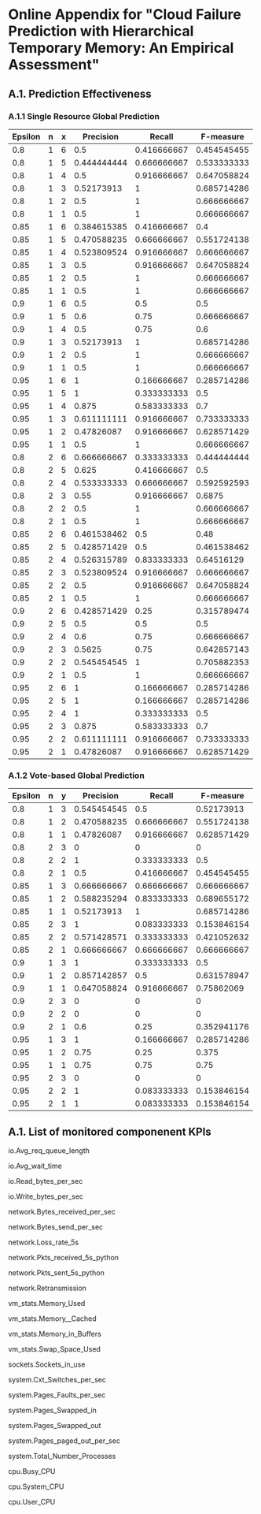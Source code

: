 # Online Appendix for "Cloud Failure Prediction with Hierarchical Temporary Memory: An Empirical Assessment"

## A.1. Prediction Effectiveness

### A.1.1 Single Resource Global Prediction

| Epsilon | n | x | Precision   | Recall      | F-measure   |
| ------- | - | - | ----------- | ----------- | ----------- |
| 0.8     | 1 | 6 | 0.5         | 0.416666667 | 0.454545455 |
| 0.8     | 1 | 5 | 0.444444444 | 0.666666667 | 0.533333333 |
| 0.8     | 1 | 4 | 0.5         | 0.916666667 | 0.647058824 |
| 0.8     | 1 | 3 | 0.52173913  | 1           | 0.685714286 |
| 0.8     | 1 | 2 | 0.5         | 1           | 0.666666667 |
| 0.8     | 1 | 1 | 0.5         | 1           | 0.666666667 |
| 0.85    | 1 | 6 | 0.384615385 | 0.416666667 | 0.4         |
| 0.85    | 1 | 5 | 0.470588235 | 0.666666667 | 0.551724138 |
| 0.85    | 1 | 4 | 0.523809524 | 0.916666667 | 0.666666667 |
| 0.85    | 1 | 3 | 0.5         | 0.916666667 | 0.647058824 |
| 0.85    | 1 | 2 | 0.5         | 1           | 0.666666667 |
| 0.85    | 1 | 1 | 0.5         | 1           | 0.666666667 |
| 0.9     | 1 | 6 | 0.5         | 0.5         | 0.5         |
| 0.9     | 1 | 5 | 0.6         | 0.75        | 0.666666667 |
| 0.9     | 1 | 4 | 0.5         | 0.75        | 0.6         |
| 0.9     | 1 | 3 | 0.52173913  | 1           | 0.685714286 |
| 0.9     | 1 | 2 | 0.5         | 1           | 0.666666667 |
| 0.9     | 1 | 1 | 0.5         | 1           | 0.666666667 |
| 0.95    | 1 | 6 | 1           | 0.166666667 | 0.285714286 |
| 0.95    | 1 | 5 | 1           | 0.333333333 | 0.5         |
| 0.95    | 1 | 4 | 0.875       | 0.583333333 | 0.7         |
| 0.95    | 1 | 3 | 0.611111111 | 0.916666667 | 0.733333333 |
| 0.95    | 1 | 2 | 0.47826087  | 0.916666667 | 0.628571429 |
| 0.95    | 1 | 1 | 0.5         | 1           | 0.666666667 |
| 0.8     | 2 | 6 | 0.666666667 | 0.333333333 | 0.444444444 |
| 0.8     | 2 | 5 | 0.625       | 0.416666667 | 0.5         |
| 0.8     | 2 | 4 | 0.533333333 | 0.666666667 | 0.592592593 |
| 0.8     | 2 | 3 | 0.55        | 0.916666667 | 0.6875      |
| 0.8     | 2 | 2 | 0.5         | 1           | 0.666666667 |
| 0.8     | 2 | 1 | 0.5         | 1           | 0.666666667 |
| 0.85    | 2 | 6 | 0.461538462 | 0.5         | 0.48        |
| 0.85    | 2 | 5 | 0.428571429 | 0.5         | 0.461538462 |
| 0.85    | 2 | 4 | 0.526315789 | 0.833333333 | 0.64516129  |
| 0.85    | 2 | 3 | 0.523809524 | 0.916666667 | 0.666666667 |
| 0.85    | 2 | 2 | 0.5         | 0.916666667 | 0.647058824 |
| 0.85    | 2 | 1 | 0.5         | 1           | 0.666666667 |
| 0.9     | 2 | 6 | 0.428571429 | 0.25        | 0.315789474 |
| 0.9     | 2 | 5 | 0.5         | 0.5         | 0.5         |
| 0.9     | 2 | 4 | 0.6         | 0.75        | 0.666666667 |
| 0.9     | 2 | 3 | 0.5625      | 0.75        | 0.642857143 |
| 0.9     | 2 | 2 | 0.545454545 | 1           | 0.705882353 |
| 0.9     | 2 | 1 | 0.5         | 1           | 0.666666667 |
| 0.95    | 2 | 6 | 1           | 0.166666667 | 0.285714286 |
| 0.95    | 2 | 5 | 1           | 0.166666667 | 0.285714286 |
| 0.95    | 2 | 4 | 1           | 0.333333333 | 0.5         |
| 0.95    | 2 | 3 | 0.875       | 0.583333333 | 0.7         |
| 0.95    | 2 | 2 | 0.611111111 | 0.916666667 | 0.733333333 |
| 0.95    | 2 | 1 | 0.47826087  | 0.916666667 | 0.628571429 |

### A.1.2 Vote-based Global Prediction

| Epsilon | n | y | Precision   | Recall      | F-measure   |
| ------- | - | - | ----------- | ----------- | ----------- |
| 0.8     | 1 | 3 | 0.545454545 | 0.5         | 0.52173913  |
| 0.8     | 1 | 2 | 0.470588235 | 0.666666667 | 0.551724138 |
| 0.8     | 1 | 1 | 0.47826087  | 0.916666667 | 0.628571429 |
| 0.8     | 2 | 3 | 0           | 0           | 0           |
| 0.8     | 2 | 2 | 1           | 0.333333333 | 0.5         |
| 0.8     | 2 | 1 | 0.5         | 0.416666667 | 0.454545455 |
| 0.85    | 1 | 3 | 0.666666667 | 0.666666667 | 0.666666667 |
| 0.85    | 1 | 2 | 0.588235294 | 0.833333333 | 0.689655172 |
| 0.85    | 1 | 1 | 0.52173913  | 1           | 0.685714286 |
| 0.85    | 2 | 3 | 1           | 0.083333333 | 0.153846154 |
| 0.85    | 2 | 2 | 0.571428571 | 0.333333333 | 0.421052632 |
| 0.85    | 2 | 1 | 0.666666667 | 0.666666667 | 0.666666667 |
| 0.9     | 1 | 3 | 1           | 0.333333333 | 0.5         |
| 0.9     | 1 | 2 | 0.857142857 | 0.5         | 0.631578947 |
| 0.9     | 1 | 1 | 0.647058824 | 0.916666667 | 0.75862069  |
| 0.9     | 2 | 3 | 0           | 0           | 0           |
| 0.9     | 2 | 2 | 0           | 0           | 0           |
| 0.9     | 2 | 1 | 0.6         | 0.25        | 0.352941176 |
| 0.95    | 1 | 3 | 1           | 0.166666667 | 0.285714286 |
| 0.95    | 1 | 2 | 0.75        | 0.25        | 0.375       |
| 0.95    | 1 | 1 | 0.75        | 0.75        | 0.75        |
| 0.95    | 2 | 3 | 0           | 0           | 0           |
| 0.95    | 2 | 2 | 1           | 0.083333333 | 0.153846154 |
| 0.95    | 2 | 1 | 1           | 0.083333333 | 0.153846154 |.

## A.1. List of monitored componenent KPIs

io.Avg_req_queue_length

io.Avg_wait_time

io.Read_bytes_per_sec

io.Write_bytes_per_sec

network.Bytes_received_per_sec

network.Bytes_send_per_sec      

network.Loss_rate_5s

network.Pkts_received_5s_python

network.Pkts_sent_5s_python

network.Retransmission

vm_stats.Memory_Used

vm_stats.Memory__Cached

vm_stats.Memory_in_Buffers

vm_stats.Swap_Space_Used

sockets.Sockets_in_use

system.Cxt_Switches_per_sec

system.Pages_Faults_per_sec

system.Pages_Swapped_in

system.Pages_Swapped_out

system.Pages_paged_out_per_sec

system.Total_Number_Processes

cpu.Busy_CPU

cpu.System_CPU

cpu.User_CPU


